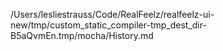/Users/lesliestrauss/Code/RealFeelz/realfeelz-ui-new/tmp/custom_static_compiler-tmp_dest_dir-B5aQvmEn.tmp/mocha/History.md